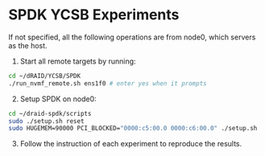 # SPDK YCSB Experiments

If not specified, all the following operations are from node0, which servers as the host.

1. Start all remote targets by running:
```Bash
cd ~/dRAID/YCSB/SPDK
./run_nvmf_remote.sh ens1f0 # enter yes when it prompts
```


2. Setup SPDK on node0:
```Bash
cd ~/draid-spdk/scripts
sudo ./setup.sh reset
sudo HUGEMEM=90000 PCI_BLOCKED="0000:c5:00.0 0000:c6:00.0" ./setup.sh
```

3. Follow the instruction of each experiment to reproduce the results.